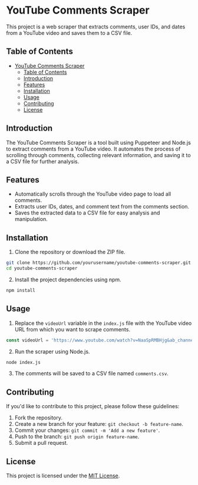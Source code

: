 
# YouTube Comments Scraper

This project is a web scraper that extracts comments, user IDs, and dates from a YouTube video and saves them to a CSV file.

## Table of Contents

- [YouTube Comments Scraper](#youtube-comments-scraper)
  - [Table of Contents](#table-of-contents)
  - [Introduction](#introduction)
  - [Features](#features)
  - [Installation](#installation)
  - [Usage](#usage)
  - [Contributing](#contributing)
  - [License](#license)

## Introduction

The YouTube Comments Scraper is a tool built using Puppeteer and Node.js to extract comments from a YouTube video. It automates the process of scrolling through comments, collecting relevant information, and saving it to a CSV file for further analysis.

## Features

- Automatically scrolls through the YouTube video page to load all comments.
- Extracts user IDs, dates, and comment text from the comments section.
- Saves the extracted data to a CSV file for easy analysis and manipulation.

## Installation

1. Clone the repository or download the ZIP file.

```bash
git clone https://github.com/yourusername/youtube-comments-scraper.git
cd youtube-comments-scraper
```

2. Install the project dependencies using npm.

```bash
npm install
```

## Usage

1. Replace the `videoUrl` variable in the `index.js` file with the YouTube video URL from which you want to scrape comments.

```javascript
const videoUrl = 'https://www.youtube.com/watch?v=NaaSpRMBHjg&ab_channel=STILLIRISEMotivation';
```

2. Run the scraper using Node.js.

```bash
node index.js
```

3. The comments will be saved to a CSV file named `comments.csv`.

## Contributing

If you'd like to contribute to this project, please follow these guidelines:

1. Fork the repository.
2. Create a new branch for your feature: `git checkout -b feature-name`.
3. Commit your changes: `git commit -m 'Add a new feature'`.
4. Push to the branch: `git push origin feature-name`.
5. Submit a pull request.

## License

This project is licensed under the [MIT License](LICENSE).